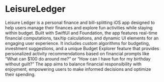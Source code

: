# LeisureLedger
Leisure Ledger is a personal finance and bill-splitting iOS app designed to help users manage their finances and explore fun activities while staying within budget. Built with SwiftUI and Foundation, the app features real-time financial computations, tax/tip calculations, and dynamic UI elements for an engaging user experience. It includes custom algorithms for budgeting, investment suggestions, and a unique Budget Explorer feature that provides personalized activity recommendations based on financial prompts like “What can $100 do around me?” or “How can I have fun for my birthday without guilt?” The app aims to balance financial responsibility with enjoyment, empowering users to make informed decisions and optimize their spending.
